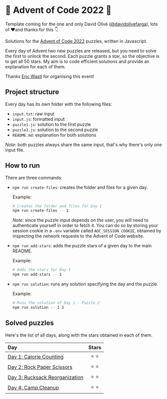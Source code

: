 # 🌲 Advent of Code 2022 🌲
                                 
Template coming for the one and only David Olivé ([@davidolivefarga](https://github.com/davidolivefarga)), lots of ❤️and thanks for this 👇

Solutions for the [Advent of Code 2022](https://adventofcode.com/2022) puzzles, written in Javascript.

Every day of Advent two new puzzles are released, but you need to solve the first to unlock the second. Each puzzle grants a star, so the objective is to get all 50 stars. My aim is to code efficient solutions and provide an explanation for each of them.

Thanks [Eric Wastl](https://twitter.com/ericwastl) for organising this event!

## Project structure

Every day has its own folder with the following files:

-   `input.txt`: raw input
-   `input.js`: formatted input
-   `puzzle1.js`: solution to the first puzzle
-   `puzzle2.js`: solution to the second puzzle
-   `README.md`: explanation for both solutions

_Note_: both puzzles always share the same input, that's why there's only one input file.

## How to run

There are three commands:

-   `npm run create-files`: creates the folder and files for a given day.

    Example:

    ```sh
    # Creates the folder and files for Day 1
    npm run create-files -- 1
    ```

    _Note_: since the puzzle input depends on the user, you will need to authenticate yourself in order to fetch it. You can do so by storing your session cookie in a `.env` variable called `AOC_SESSION_COOKIE`, obtained by inspecting the network requests to the Advent of Code website.

-   `npm run add-stars`: adds the puzzle stars of a given day to the main README.

    Example:

    ```sh
    # Adds the stars for Day 1
    npm run add-stars -- 1
    ```

-   `npm run solution`: runs any solution specifying the day and the puzzle.

    Example:

    ```sh
    # Runs the solution of Day 1 - Puzzle 2
    npm run solution -- 1 2
    ```

## Solved puzzles

Here's the list of all days, along with the stars obtained in each of them.

| Day                                      |  Stars  |
| :--------------------------------------- | :-----: |
| [Day 1: Calorie Counting](./day1) | ⭐️ ⭐️ |
| [Day 2: Rock Paper Scissors](./day2) | ⭐️ ⭐️ |
| [Day 3: Rucksack Reorganization](./day3) | ⭐️ ⭐️ |
| [Day 4: Camp Cleanup](./day4) | ⭐️ ⭐️ |
